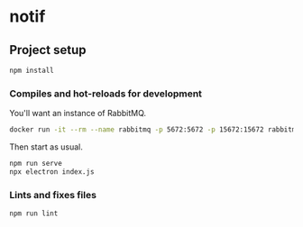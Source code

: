 # notif

## Project setup

```bash
npm install
```

### Compiles and hot-reloads for development

You'll want an instance of RabbitMQ.

```bash
docker run -it --rm --name rabbitmq -p 5672:5672 -p 15672:15672 rabbitmq:management-alpine
```

Then start as usual.

```bash
npm run serve
npx electron index.js
```

### Lints and fixes files

```bash
npm run lint
```
